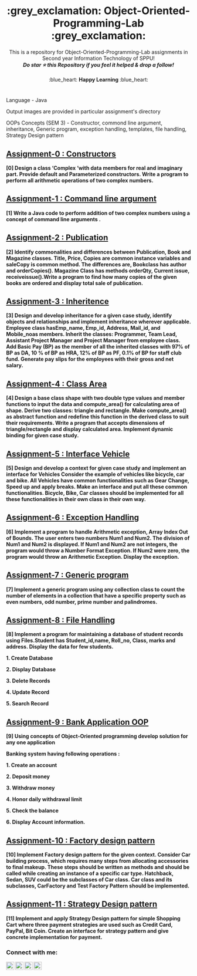 <h1 align="middle"> :grey_exclamation: Object-Oriented-Programming-Lab :grey_exclamation: </h1>
<p align ="middle"> This is a repository for Object-Oriented-Programming-Lab assignments in Second year Information Technology of SPPU! <br>
<b><i>Do star ⭐ this Repository if you feel it helped & drop a follow!</b></i><br><br>
:blue_heart: <b> Happy Learning </b> :blue_heart:
<br></p>
  
#
Language - Java

Output images are provided in particular assignment's directory

OOPs Concepts (SEM 3) - Constructor, commond line argument, inheritance, Generic program, exception handling, templates, file handling, Strategy Design pattern

## [Assignment-0 : Constructors](https://github.com/shinchancode/Object-Oriented-Programming-Lab/tree/main/0%20Constructor)

**[0] Design a class ‘Complex ‘with data members for real and imaginary part. Provide default and Parameterized constructors. Write a program to perform all arithmetic operations of two complex numbers.**

## [Assignment-1 : Command line argument](https://github.com/shinchancode/Object-Oriented-Programming-Lab/tree/main/1%20Command%20line%20argument)

**[1] Write a Java code to perform addition of two complex numbers using a concept of command line arguments .**

## [Assignment-2 : Publication](https://github.com/shinchancode/Object-Oriented-Programming-Lab/tree/main/2%20Publication)

**[2] Identify commonalities and differences between Publication, Book and Magazine classes. Title, Price, Copies are common instance variables and saleCopy is common method. The differences are, Bookclass has author and orderCopies(). Magazine Class has methods orderQty, Current issue, receiveissue().Write a program to find how many copies of the given books are ordered and display total sale of publication.**

## [Assignment-3 : Inheritence](https://github.com/shinchancode/Object-Oriented-Programming-Lab/tree/main/3%20Inheritence)

**[3] Design and develop inheritance for a given case study, identify objects and relationships and implement inheritance wherever applicable. Employee class hasEmp_name, Emp_id, Address, Mail_id, and Mobile_noas members. Inherit the classes: Programmer, Team Lead, Assistant Project Manager and Project Manager from employee class. Add Basic Pay (BP) as the member of all the inherited classes with 97% of BP as DA, 10 % of BP as HRA, 12% of BP as PF, 0.1% of BP for staff club fund. Generate pay slips for the employees with their gross and net salary.**

## [Assignment-4 : Class Area](https://github.com/shinchancode/Object-Oriented-Programming-Lab/tree/main/4%20Class%20Area)

**[4] Design a base class shape with two double type values and member functions to input the data and compute_area() for calculating area of shape. Derive two classes: triangle and rectangle. Make compute_area() as abstract function and redefine this function in the derived class to suit their requirements. Write a program that accepts dimensions of triangle/rectangle and display calculated area. Implement dynamic binding for given case study.**

## [Assignment-5 : Interface Vehicle](https://github.com/shinchancode/Object-Oriented-Programming-Lab/tree/main/5%20Interface%20Vehicle)

**[5] Design and develop a context for given case study and implement an interface for Vehicles Consider the example of vehicles like bicycle, car and bike. All Vehicles have common functionalities such as Gear Change, Speed up and apply breaks. Make an interface and put all these common functionalities. Bicycle, Bike, Car classes should be implemented for all these functionalities in their own class in their own way.**

## [Assignment-6 : Exception Handling](https://github.com/shinchancode/Object-Oriented-Programming-Lab/tree/main/6%20Exception%20Handling)

**[6] Implement a program to handle Arithmetic exception, Array Index Out of Bounds. The user enters two numbers Num1 and Num2. The division of Num1 and Num2 is displayed. If Num1 and Num2 are not integers, the program would throw a Number Format Exception. If Num2 were zero, the program would throw an Arithmetic Exception. Display the exception.**

## [Assignment-7 : Generic program](https://github.com/shinchancode/Object-Oriented-Programming-Lab/tree/main/7%20Generic%20program)

**[7] Implement a generic program using any collection class to count the number of elements in a collection that have a specific property such as even numbers, odd number, prime number and palindromes.**

## [Assignment-8 : File Handling](https://github.com/shinchancode/Object-Oriented-Programming-Lab/tree/main/8%20File%20Handling)

**[8] Implement a program for maintaining a database of student records using Files.Student has Student_id,name, Roll_no, Class, marks and address. Display the data for few students.**

**1. Create Database**

**2. Display Database**

**3. Delete Records**

**4. Update Record**

**5. Search Record**

## [Assignment-9 : Bank Application OOP](https://github.com/shinchancode/Object-Oriented-Programming-Lab/tree/main/9%20Bank%20Application)

**[9] Using concepts of Object-Oriented programming develop solution for any one application**

**Banking system having following operations :**

**1. Create an account**

**2. Deposit money**

**3. Withdraw money**

**4. Honor daily withdrawal limit**

**5. Check the balance**

**6. Display Account information.**

## [Assignment-10 : Factory design pattern](https://github.com/shinchancode/Object-Oriented-Programming-Lab/tree/main/10%20Factory%20design%20pattern)

**[10] Implement Factory design pattern for the given context. Consider Car building process, which requires many steps from allocating accessories to final makeup. These steps should be written as methods and should be called while creating an instance of a specific car type. Hatchback, Sedan, SUV could be the subclasses of Car class. Car class and its subclasses, CarFactory and Test Factory Pattern should be implemented.**

## [Assignment-11 : Strategy Design pattern](https://github.com/shinchancode/Object-Oriented-Programming-Lab/tree/main/11%20Strategy%20Design%20pattern)

**[11] Implement and apply Strategy Design pattern for simple Shopping Cart where three payment strategies are used such as Credit Card, PayPal, Bit Coin. Create an interface for strategy pattern and give concrete implementation for payment.**

### Connect with me:

[<img align="left" alt="codeSTACKr.com" width="22px" src="https://img.icons8.com/?size=512&id=n9d0Hm43JCPK&format=png" />][website]
[<img align="left" alt="codeSTACKr | Twitter" width="22px" src="https://img.icons8.com/fluency/48/twitter.png" />][twitter]
[<img align="left" alt="codeSTACKr | LinkedIn" width="22px" src="https://raw.githubusercontent.com/rahuldkjain/github-profile-readme-generator/master/src/images/icons/Social/linked-in-alt.svg" />][linkedin]
[<img align="left" alt="codeSTACKr | Instagram" width="22px" src="https://raw.githubusercontent.com/rahuldkjain/github-profile-readme-generator/master/src/images/icons/Social/instagram.svg" />][instagram]

<br />

[website]: https://shinchancode.github.io/3d-react-portfolio/
[twitter]: https://twitter.com/CodeShinchan
[instagram]: https://www.instagram.com/aarti.rathiii
[linkedin]: https://www.linkedin.com/in/aarti-rathi-a6031814b/

